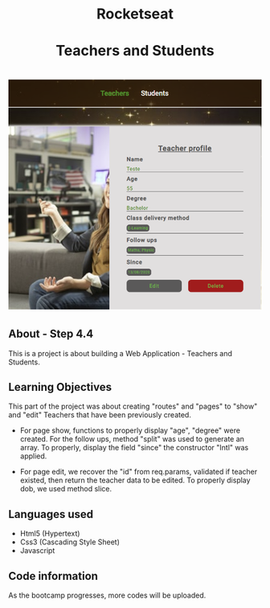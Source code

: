 
<h1 align="center">Rocketseat</h1>

<h1 align="center"><b>Teachers and Students</b></h1>

<h1 align="center">
    <img src="public/images/teachers_students.jpg">
</h1>


## About - Step 4.4
This is a project is about building a Web Application - Teachers and Students.

## Learning Objectives
This part of the project was about creating "routes" and "pages" to "show" and "edit" Teachers that have been previously created. 

- For page show, functions to properly display "age", "degree" were created. For the follow ups, method "split" was used to generate an array. To properly, display the field "since" the constructor "Intl" was applied. 

- For page edit, we recover the "id" from req.params, validated if teacher existed, then return the teacher data to be edited. To properly display dob, we used method slice.

## Languages used
- Html5 (Hypertext)
- Css3 (Cascading Style Sheet)
- Javascript

## Code information
As the bootcamp progresses, more codes will be uploaded.



